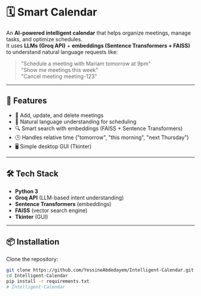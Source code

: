 
# 🗓️ Smart Calendar

An **AI-powered intelligent calendar** that helps organize meetings, manage tasks, and optimize schedules.  
It uses **LLMs (Groq API)** + **embeddings (Sentence Transformers + FAISS)** to understand natural language requests like:

> "Schedule a meeting with Mariam tomorrow at 9pm"  
> "Show me meetings this week"  
> "Cancel meeting meeting-123"

---

## 🚀 Features
- 📅 Add, update, and delete meetings
- 🤖 Natural language understanding for scheduling
- 🔍 Smart search with embeddings (FAISS + Sentence Transformers)
- 🕒 Handles relative time ("tomorrow", "this morning", "next Thursday")
- 🖥️ Simple desktop GUI (Tkinter)

---

## 🛠️ Tech Stack
- **Python 3**
- **Groq API** (LLM-based intent understanding)
- **Sentence Transformers** (embeddings)
- **FAISS** (vector search engine)
- **Tkinter** (GUI)

---

## 📦 Installation

Clone the repository:
```bash
git clone https://github.com/YessineAbdedayem/Intelligent-Calendar.git
cd Intelligent-Calendar
pip install -r requirements.txt
#   I n t e l l i g e n t - C a l e n d a r 
 
 
